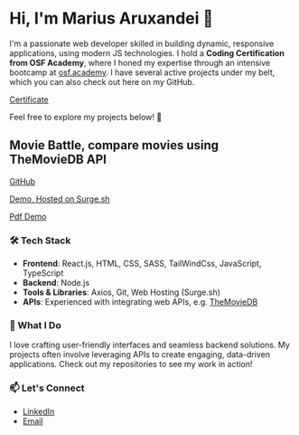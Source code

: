 # Hi, I'm Marius Aruxandei 👋

I'm a passionate web developer skilled in building dynamic, responsive applications, using modern JS technologies. I hold a **Coding Certification from OSF Academy**, where I honed my expertise through an intensive bootcamp at [osf.academy](https://osf.academy).
I have several active projects under my belt, which you can also check out here on my GitHub.

[Certificate](certificate.osf.digital_70586.pdf)

Feel free to explore my projects below! 🚀

## Movie Battle, compare movies using TheMovieDB API
[GitHub](https://github.com/Mariustar/Movie-Battle)

[Demo, Hosted on Surge.sh](https://mariustar-movie-battle.surge.sh/)

[Pdf Demo](mariustar-movie-battle.surge.sh.pdf)


### 🛠️ Tech Stack
- **Frontend**: React.js, HTML, CSS, SASS, TailWindCss, JavaScript, TypeScript
- **Backend**: Node.js
- **Tools & Libraries**: Axios, Git, Web Hosting (Surge.sh)
- **APIs**: Experienced with integrating web APIs, e.g. [TheMovieDB](https://api.themoviedb.org)

### 🌟 What I Do
I love crafting user-friendly interfaces and seamless backend solutions. My projects often involve leveraging APIs to create engaging, data-driven applications. Check out my repositories to see my work in action!

### 📫 Let's Connect
- [LinkedIn](https://www.linkedin.com/in/marius-aruxandei-250215213/)
- [Email](mailto:mariushow@gmail.com)

